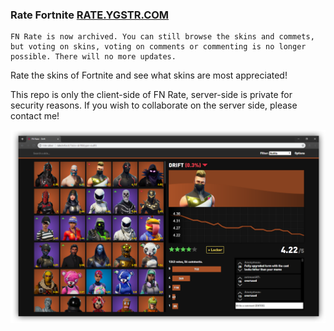 ### Rate Fortnite [RATE.YGSTR.COM](http://rate.YGSTR.COM/)

    FN Rate is now archived. You can still browse the skins and commets, but voting on skins, voting on comments or commenting is no longer possible. There will no more updates.

Rate the skins of Fortnite and see what skins are most appreciated!

This repo is only the client-side of FN Rate, server-side is private for security reasons. If you wish to collaborate on the server side, please contact me!

![Showcase Image Screenshot](img/17-8-screenshot.png)

 
